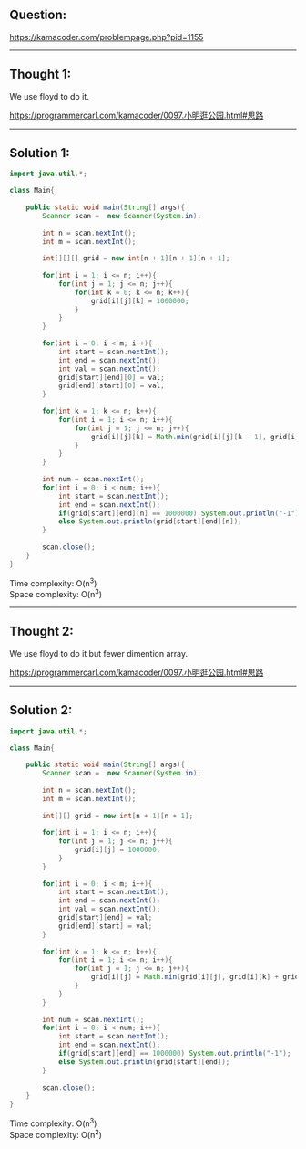 ## Question:

https://kamacoder.com/problempage.php?pid=1155

---
## Thought 1:
We use floyd to do it.

https://programmercarl.com/kamacoder/0097.小明逛公园.html#思路

---
## Solution 1:
```Java
import java.util.*;

class Main{
    
    public static void main(String[] args){
        Scanner scan =  new Scanner(System.in);
        
        int n = scan.nextInt();
        int m = scan.nextInt();
        
        int[][][] grid = new int[n + 1][n + 1][n + 1];
        
        for(int i = 1; i <= n; i++){
            for(int j = 1; j <= n; j++){
                for(int k = 0; k <= n; k++){
                    grid[i][j][k] = 1000000;
                }
            }
        }
        
        for(int i = 0; i < m; i++){
            int start = scan.nextInt();
            int end = scan.nextInt();
            int val = scan.nextInt();
            grid[start][end][0] = val;
            grid[end][start][0] = val;
        }
        
        for(int k = 1; k <= n; k++){
            for(int i = 1; i <= n; i++){
                for(int j = 1; j <= n; j++){
                    grid[i][j][k] = Math.min(grid[i][j][k - 1], grid[i][k][k - 1] + grid[k][j][k - 1]);
                }
            }
        }
        
        int num = scan.nextInt();
        for(int i = 0; i < num; i++){
            int start = scan.nextInt();
            int end = scan.nextInt();
            if(grid[start][end][n] == 1000000) System.out.println("-1");
            else System.out.println(grid[start][end][n]);
        }
        
        scan.close();
    }
}
```
Time complexity: O(n<sup>3</sup>)  
Space complexity: O(n<sup>3</sup>)

---
## Thought 2:
We use floyd to do it but fewer dimention array.

https://programmercarl.com/kamacoder/0097.小明逛公园.html#思路

---
## Solution 2:
```Java
import java.util.*;

class Main{
    
    public static void main(String[] args){
        Scanner scan =  new Scanner(System.in);
        
        int n = scan.nextInt();
        int m = scan.nextInt();
        
        int[][] grid = new int[n + 1][n + 1];
        
        for(int i = 1; i <= n; i++){
            for(int j = 1; j <= n; j++){
                grid[i][j] = 1000000;
            }
        }
        
        for(int i = 0; i < m; i++){
            int start = scan.nextInt();
            int end = scan.nextInt();
            int val = scan.nextInt();
            grid[start][end] = val;
            grid[end][start] = val;
        }
        
        for(int k = 1; k <= n; k++){
            for(int i = 1; i <= n; i++){
                for(int j = 1; j <= n; j++){
                    grid[i][j] = Math.min(grid[i][j], grid[i][k] + grid[k][j]);
                }
            }
        }
        
        int num = scan.nextInt();
        for(int i = 0; i < num; i++){
            int start = scan.nextInt();
            int end = scan.nextInt();
            if(grid[start][end] == 1000000) System.out.println("-1");
            else System.out.println(grid[start][end]);
        }
        
        scan.close();
    }
}
```
Time complexity: O(n<sup>3</sup>)  
Space complexity: O(n<sup>2</sup>)
